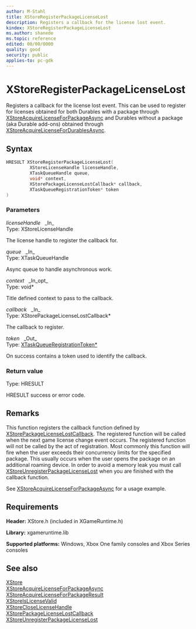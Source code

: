 ```yaml
---
author: M-Stahl
title: XStoreRegisterPackageLicenseLost
description: Registers a callback for the license lost event.
kindex: XStoreRegisterPackageLicenseLost
ms.author: shanede
ms.topic: reference
edited: 00/00/0000
quality: good
security: public
applies-to: pc-gdk
---
```


# XStoreRegisterPackageLicenseLost  

Registers a callback for the license lost event.  This can be used to register for licenses obtained for both Durables with a package through [XStoreAcquireLicenseForPackageAsync](xstoreacquirelicenseforpackageasync.md) and Durables without a package (aka Durable add-ons) obtained through [XStoreAcquireLicenseForDurablesAsync](xstoreacquirelicensefordurablesasync.md).

## Syntax  
  
```cpp
HRESULT XStoreRegisterPackageLicenseLost(  
         XStoreLicenseHandle licenseHandle,  
         XTaskQueueHandle queue,  
         void* context,  
         XStorePackageLicenseLostCallback* callback,  
         XTaskQueueRegistrationToken* token  
)  
```  
  
### Parameters  
  
*licenseHandle* &nbsp;&nbsp;\_In\_  
Type: XStoreLicenseHandle  
  
The license handle to register the callback for.  
  
*queue* &nbsp;&nbsp;\_In\_  
Type: XTaskQueueHandle  
  
Async queue to handle asynchronous work.  
  
*context* &nbsp;&nbsp;\_In\_opt\_  
Type: void*  
  
Title defined  context to pass to the callback.  
  
*callback* &nbsp;&nbsp;\_In\_  
Type: XStorePackageLicenseLostCallback*  
  
The callback to register.  
  
*token* &nbsp;&nbsp;\_Out\_  
Type: [XTaskQueueRegistrationToken*](../../xtaskqueue/structs/xtaskqueueregistrationtoken.md)  
  
On success contains a token used to identify the callback.  
  
### Return value
Type: HRESULT
  
HRESULT success or error code.    
  
## Remarks  
  
This function registers the callback function defined by [XStorePackageLicenseLostCallback](xstorepackagelicenselostcallback.md). The registered function will be called when the next game license change event occurs. The registered function will not be called by the act of registration. Most commonly this function will fire when the user exceeds their concurrency limits for the specified package. This usually occurs when the user opens the package on an additional roaming device. In order to avoid a memory leak you must call [XStoreUnregisterPackageLicenseLost](xstoreunregisterpackagelicenselost.md) when you are finished with the callback function.

See [XStoreAcquireLicenseForPackageAsync](xstoreacquirelicenseforpackageasync.md) for a usage example.  
  
## Requirements  
  
**Header:** XStore.h (included in XGameRuntime.h)
  
**Library:** xgameruntime.lib
  
**Supported platforms:** Windows, Xbox One family consoles and Xbox Series consoles  
  
## See also  
[XStore](../xstore_members.md)  
[XStoreAcquireLicenseForPackageAsync](xstoreacquirelicenseforpackageasync.md)  
[XStoreAcquireLicenseForPackageResult](xstoreacquirelicenseforpackageresult.md)  
[XStoreIsLicenseValid](xstoreislicensevalid.md)  
[XStoreCloseLicenseHandle](xstorecloselicensehandle.md)  
[XStorePackageLicenseLostCallback](xstorepackagelicenselostcallback.md)  
[XStoreUnregisterPackageLicenseLost](xstoreunregisterpackagelicenselost.md)  
  
  